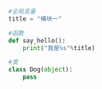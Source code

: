 
<BlogInfo id="735" title="1.测试模块" author="白日梦想猿" pv=0 read_times=0 pre_cost_time="0分4秒" category="模块" tag_list="['模块']" create_time="2020.03.17 09:22:14" update_time="2020.03.17 09:25:47" />

```python
#全局变量
title = "模块一"

#函数
def say_hello():
    print("我是%s"%title)

#类
class Dog(object):
    pass
```
